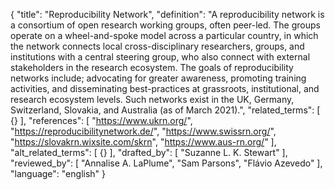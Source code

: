 {
  "title": "Reproducibility Network",
  "definition": "A reproducibility network is a consortium of open research working groups, often peer-led. The groups operate on a wheel-and-spoke model across a particular country, in which the network connects local cross-disciplinary researchers, groups, and institutions with a central steering group, who also connect with external stakeholders in the research ecosystem. The goals of reproducibility networks include; advocating for greater awareness, promoting training activities, and disseminating best-practices at grassroots, institutional, and research ecosystem levels. Such networks exist in the UK, Germany, Switzerland, Slovakia, and Australia (as of March 2021).",
  "related_terms": [
    {}
  ],
  "references": [
    "https://www.ukrn.org/",
    "https://reproducibilitynetwork.de/",
    "https://www.swissrn.org/",
    "https://slovakrn.wixsite.com/skrn",
    "https://www.aus-rn.org/"
  ],
  "alt_related_terms": [
    {}
  ],
  "drafted_by": [
    "Suzanne L. K. Stewart"
  ],
  "reviewed_by": [
    "Annalise A. LaPlume",
    "Sam Parsons",
    "Flávio Azevedo"
  ],
  "language": "english"
}

